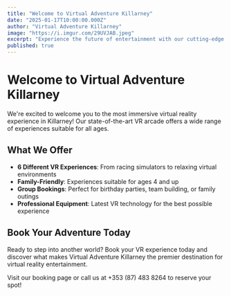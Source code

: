```yaml
---
title: "Welcome to Virtual Adventure Killarney"
date: "2025-01-17T10:00:00.000Z"
author: "Virtual Adventure Killarney"
image: "https://i.imgur.com/29UVJAB.jpeg"
excerpt: "Experience the future of entertainment with our cutting-edge VR experiences in the heart of Killarney."
published: true
---
```


# Welcome to Virtual Adventure Killarney

We're excited to welcome you to the most immersive virtual reality experience in Killarney! Our state-of-the-art VR arcade offers a wide range of experiences suitable for all ages.

## What We Offer

- **6 Different VR Experiences**: From racing simulators to relaxing virtual environments
- **Family-Friendly**: Experiences suitable for ages 4 and up
- **Group Bookings**: Perfect for birthday parties, team building, or family outings
- **Professional Equipment**: Latest VR technology for the best possible experience

## Book Your Adventure Today

Ready to step into another world? Book your VR experience today and discover what makes Virtual Adventure Killarney the premier destination for virtual reality entertainment.

Visit our booking page or call us at +353 (87) 483 8264 to reserve your spot!
